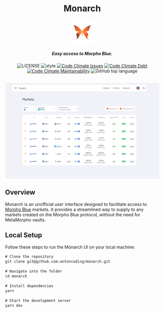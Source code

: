 <div align="center">
  <h1 > Monarch </h1>
  <img height=80 src="./imgs/logo.png"/>
  <h5 align="center"> Easy access to Morpho Blue.</h5>

  <!-- move badges here -->
  <img src="https://img.shields.io/github/license/antoncoding/monarch?style=flat-square" alt="LICENSE" />
  <img src="https://img.shields.io/badge/code_style-prettier-ff69b4.svg?style=flat-square" alt="style" />
  <a href="https://codeclimate.com/github/antoncoding/monarch" target="_blank"><img src="https://img.shields.io/codeclimate/issues/antoncoding/monarch?style=flat-square" alt="Code Climate Issues" /></a>  <a href="https://codeclimate.com/github/antoncoding/monarch" target="_blank"><img src="https://img.shields.io/codeclimate/tech-debt/antoncoding/monarch?style=flat-square" alt="Code Climate Debt" /></a>  <a href="https://codeclimate.com/github/antoncoding/monarch" target="_blank"><img src="https://img.shields.io/codeclimate/maintainability/antoncoding/monarch?style=flat-square" alt="Code Climate Maintainability" /></a> <img src="https://img.shields.io/github/languages/top/antoncoding/monarch?style=flat-square" alt="GitHub top language" />
  
  <br/>
  <br/>
</div>

![Monarch UI Screenshot](./imgs/Screenshot-1.png)

## Overview

Monarch is an unofficial user interface designed to facilitate access to [Morpho Blue](https://github.com/morpho-org/morpho-blue) markets. It provides a streamlined way to supply to any markets created on the Morpho Blue protocol, without the need for MetaMorpho vaults.

## Local Setup

Follow these steps to run the Monarch UI on your local machine:

```shell
# Clone the repository
git clone git@github.com:antoncoding/monarch.git

# Navigate into the folder
cd monarch

# Install dependencies
yarn

# Start the development server
yarn dev
```

